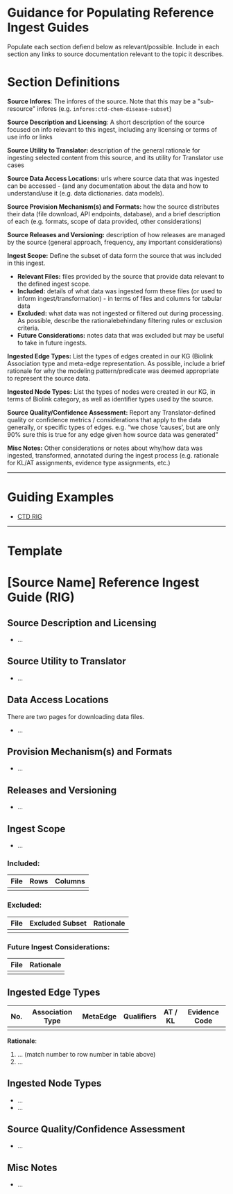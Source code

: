 # Guidance for Populating Reference Ingest Guides
Populate each section defiend below as relevant/possible. Include in each section any links to source documentation relevant to the topic it describes.

# Section Definitions 

**Source Infores**: The infores of the source. Note that this may be a "sub-resource" infores (e.g. `infores:ctd-chem-disease-subset`)

**Source Description and Licensing**: A short description of the source focused on info relevant to this ingest, including any licensing or terms of use info or links 

**Source Utility to Translator:** description of the general rationale for ingesting selected content from this source, and its utility for Translator use cases

**Source Data Access Locations:** urls where source data that was ingested can be accessed - (and any documentation about the data and how to understand/use it (e.g. data dictionaries. data models).

**Source Provision Mechanism(s) and Formats:** how the source distributes their data  (file download, API endpoints, database), and a brief description of each (e.g. formats, scope of data provided, other considerations) 

**Source Releases and Versioning:** description of how releases are managed by the source (general approach, frequency, any important considerations) 

**Ingest Scope:** Define the subset of data form the source that was included in this ingest.
  - **Relevant Files:** files provided by the source that provide data relevant to the defined ingest scope. 
  - **Included:** details of what data was ingested form these files (or used to inform ingest/transformation) - in terms of files and columns for tabular data
  - **Excluded:** what data was not ingested or filtered out during processing. As possible, describe the rationalebehindany filtering rules or exclusion criteria.
  - **Future Considerations:** notes data that was excluded but may be useful to take in future ingests.

**Ingested Edge Types:** List the types of edges created in our KG (Biolink Association type and meta-edge representation. As possible, include a brief rationale for why the modeling pattern/predicate was deemed appropriate to represent the source data.

**Ingested Node Types:** List the types of nodes were created in our KG, in terms of Biolink category, as well as identifier types used by the source.

**Source Quality/Confidence Assessment:** Report any Translator-defined quality or confidence metrics / considerations that apply to the data generally, or specific types of edges. e.g. “we chose ‘causes’, but are only 90% sure this is true for any edge given how source data was generated”

**Misc Notes:** Other considerations or notes about why/how data was ingested, transformed, annotated during the ingest process (e.g. rationale for KL/AT assignments, evidence type assignments, etc.)

----------

# Guiding Examples
- [CTD RIG](https://github.com/NCATSTranslator/translator-ingests/edit/mbrush-patch-1/src/translator_ingest/ingests/ctd/rig.md)


---------
  
# Template


# [Source Name] Reference Ingest Guide (RIG)

## Source Description and Licensing
 - ...

## Source Utility to Translator
- ...

## Data Access Locations
There are two pages for downloading data files.
 - ...
   
## Provision Mechanism(s) and Formats
- ...
   
## Releases and Versioning
 - ...

## Ingest Scope
 - ...

  ### Included:

  | File | Rows | Columns |
  |----------|----------|----------|
  |          |          |          |

  ### Excluded:

  | File | Excluded Subset | Rationale  |
  |----------|----------|----------|
  |          |          |          |
 

  ### Future Ingest Considerations:

  | File | Rationale |
  |----------|----------|
  |          |          |

## Ingested Edge Types

| No. | Association Type | MetaEdge | Qualifiers |  AT / KL  | Evidence Code  |
|----------|----------|----------|----------|----------|----------|
|          |          |          |          |          |          |

**Rationale**:
1. ... (match number to row number in table above)
2. ...

   
## Ingested Node Types
-  ...
-  ...

## Source Quality/Confidence Assessment
- ...

## Misc Notes
- ...

